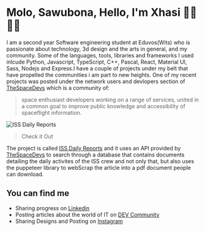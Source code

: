 # Molo, Sawubona, Hello, I'm Xhasi :student: :technologist: <br/>
I am a second year Software engineering student at Eduvos(Wits) who is passionate about technology, 3d design and the arts in general, and my community. Some of the languages, tools, libraries and frameworks I used inlcude Python, Javascript, TypeScript, C++, Pascal, React, Material UI, Sass, Nodejs and Express.I have a couple of projects under my belt that have propelled the communities i am part to new heights. One of my recent projects was posted under the network users and devlopers section of [TheSpaceDevs](https://thespacedevs.com/networkusers) which is a community of: <br/>
> space enthusiast developers working on a range of services, united in a common goal to improve public knowledge and accessibility of spaceflight information.<br/>
> 
![ISS Daily Reports](https://user-images.githubusercontent.com/92182125/171751681-4d8ff9df-9234-4549-a1c7-d1fbcd52c651.PNG)
> Check it Out


The project is called [ISS Daily Reports](https://sage-smakager-bccb8d.netlify.app) and it uses an API provided by [TheSpaceDevs](https://thespacedevs.com/networkusers) to search through a database that contains documents detailing the daily activites of the ISS crew and not only that, but also uses the puppeteer library to webScrap the article into a pdf document people can download.<br/>
## You can find me <br/>
- Sharing progress on [Linkedin](https://www.linkedin.com/in/xhasumzi-maphukatha-dlamini)<br/>
- Posting articles about the world of IT on [DEV Community](https://dev.to/xhasi)<br/>
- Sharing Designs and Posting on [Instagram](http://Instagram.com/xhasumzi_maphukatha)<br/>
